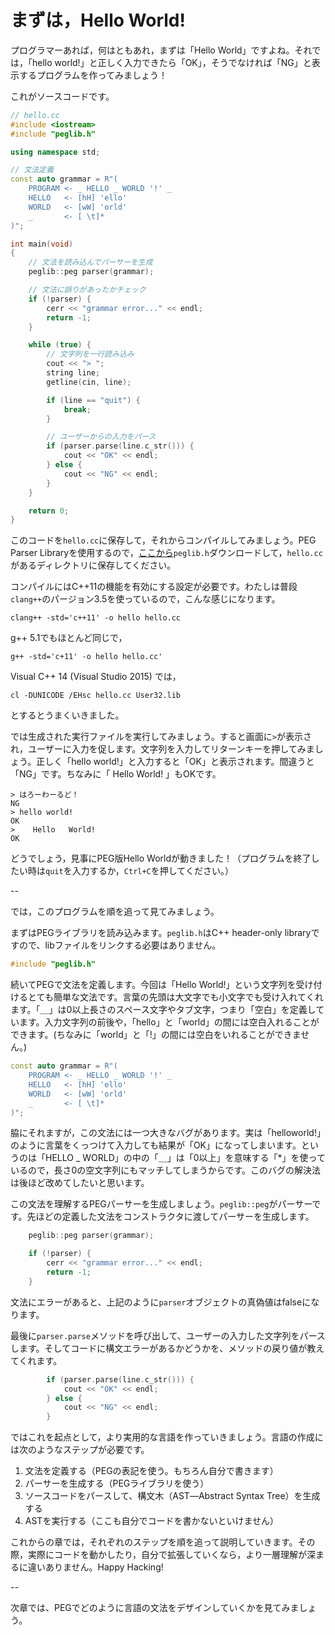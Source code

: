 まずは，Hello World!
===================

プログラマーあれば，何はともあれ，まずは「Hello World」ですよね。それでは，「hello world!」と正しく入力できたら「OK」，そうでなければ「NG」と表示するプログラムを作ってみましょう！

これがソースコードです。

```cpp
// hello.cc
#include <iostream>
#include "peglib.h"

using namespace std;

// 文法定義
const auto grammar = R"(
    PROGRAM <- _ HELLO _ WORLD '!' _
    HELLO   <- [hH] 'ello'
    WORLD   <- [wW] 'orld'
    _       <- [ \t]*
)";

int main(void)
{
    // 文法を読み込んでパーサーを生成
    peglib::peg parser(grammar);

    // 文法に誤りがあったかチェック
    if (!parser) {
        cerr << "grammar error..." << endl;
        return -1;
    }

    while (true) {
        // 文字列を一行読み込み
        cout << "> ";
        string line;
        getline(cin, line);

        if (line == "quit") {
            break;
        }

        // ユーザーからの入力をパース
        if (parser.parse(line.c_str())) {
            cout << "OK" << endl;
        } else {
            cout << "NG" << endl;
        }
    }

    return 0;
}
```

このコードを`hello.cc`に保存して，それからコンパイルしてみましょう。PEG Parser Libraryを使用するので，[ここから](https://raw.githubusercontent.com/yhirose/cpp-peglib/master/peglib.h)`peglib.h`ダウンロードして，`hello.cc`があるディレクトリに保存してください。

コンパイルにはC++11の機能を有効にする設定が必要です。わたしは普段`clang++`のパージョン3.5を使っているので，こんな感じになります。

```
clang++ -std='c++11' -o hello hello.cc
```

g++ 5.1でもほとんど同じで，

```
g++ -std='c+11' -o hello hello.cc'
```

Visual C++ 14 (Visual Studio 2015) では，

```
cl -DUNICODE /EHsc hello.cc User32.lib
```

とするとうまくいきました。

では生成された実行ファイルを実行してみましょう。すると画面に`>`が表示され，ユーザーに入力を促します。文字列を入力してリターンキーを押してみましょう。正しく「hello world!」と入力すると「OK」と表示されます。間違うと「NG」です。ちなみに「   Hello   World!   」もOKです。

```
> はろーわーるど！
NG
> hello world!
OK
>    Hello   World!   
OK
```

どうでしょう，見事にPEG版Hello Worldが動きました！（プログラムを終了したい時は`quit`を入力するか，`Ctrl+C`を押してください。）

--

では，このプログラムを順を追って見てみましょう。

まずはPEGライブラリを読み込みます。`peglib.h`はC++ header-only libraryですので、libファイルをリンクする必要はありません。

```cpp
#include "peglib.h"
```

続いてPEGで文法を定義します。今回は「Hello World!」という文字列を受け付けるとても簡単な文法です。言葉の先頭は大文字でも小文字でも受け入れてくれます。「＿」は0以上長さのスペース文字やタブ文字，つまり「空白」を定義しています。入力文字列の前後や，「hello」と「world」の間には空白入れることができます。(ちなみに「world」と「!」の間には空白をいれることができません。)

```cpp
const auto grammar = R"(
    PROGRAM <- _ HELLO _ WORLD '!' _
    HELLO   <- [hH] 'ello'
    WORLD   <- [wW] 'orld'
    _       <- [ \t]*
)";
```

脇にそれますが，この文法には一つ大きなバグがあります。実は「helloworld!」のように言葉をくっつけて入力しても結果が「OK」になってしまいます。というのは「HELLO _ WORLD」の中の「＿」は「0以上」を意味する「*」を使っているので，長さ0の空文字列にもマッチしてしまうからです。このバグの解決法は後ほど改めてしたいと思います。

この文法を理解するPEGパーサーを生成しましょう。`peglib::peg`がパーサーです。先ほどの定義した文法をコンストラクタに渡してパーサーを生成します。

```cpp
    peglib::peg parser(grammar);

    if (!parser) {
        cerr << "grammar error..." << endl;
        return -1;
    }
```

文法にエラーがあると、上記のように`parser`オブジェクトの真偽値はfalseになります。

最後に`parser.parse`メソッドを呼び出して、ユーザーの入力した文字列をパースします。そしてコードに構文エラーがあるかどうかを、メソッドの戻り値が教えてくれます。

```cpp
        if (parser.parse(line.c_str())) {
            cout << "OK" << endl;
        } else {
            cout << "NG" << endl;
        }
```

ではこれを起点として，より実用的な言語を作っていきましょう。言語の作成には次のようなステップが必要です。

  1. 文法を定義する（PEGの表記を使う。もちろん自分で書きます）
  2. パーサーを生成する（PEGライブラリを使う）
  3. ソースコードをパースして、構文木（AST―Abstract Syntax Tree）を生成する
  4. ASTを実行する（ここも自分でコードを書かないといけません）

これからの章では，それぞれのステップを順を追って説明していきます。その際，実際にコードを動かしたり，自分で拡張していくなら，より一層理解が深まるに違いありません。Happy Hacking!

--

次章では、PEGでどのように言語の文法をデザインしていくかを見てみましょう。
